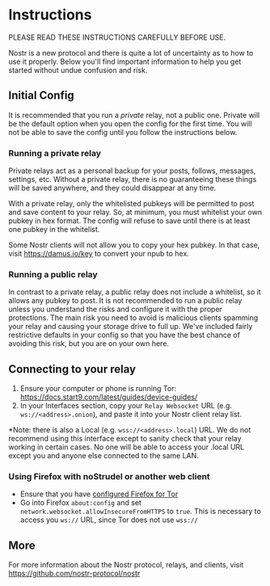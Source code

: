 # Instructions

PLEASE READ THESE INSTRUCTIONS CAREFULLY BEFORE USE.

Nostr is a new protocol and there is quite a lot of uncertainty as to how to use it properly.
Below you'll find important information to help you get started without undue confusion and risk.

## Initial Config

It is recommended that you run a _private_ relay, not a public one.
Private will be the default option when you open the config for the first time.
You will not be able to save the config until you follow the instructions below.

### Running a private relay

Private relays act as a personal backup for your posts, follows, messages,
settings, etc. Without a private relay, there is no guaranteeing these things
will be saved anywhere, and they could disappear at any time.

With a private relay, only the whitelisted pubkeys will be permitted to post and
save content to your relay. So, at minimum, you must whitelist your own pubkey
in hex format. The config will refuse to save until there is at least one pubkey
in the whitelist.

Some Nostr clients will not allow you to copy your hex pubkey.
In that case, visit https://damus.io/key to convert your npub to hex.

### Running a public relay

In contrast to a private relay, a public relay does not include a whitelist, so
it allows any pubkey to post. It is not recommended to run a public relay unless
you understand the risks and configure it with the proper protections. The main
risk you need to avoid is malicious clients spamming your relay and causing your
storage drive to full up. We've included fairly restrictive defaults in your
config so that you have the best chance of avoiding this risk, but you are on
your own here.

## Connecting to your relay

1. Ensure your computer or phone is running Tor:
   https://docs.start9.com/latest/guides/device-guides/
2. In your Interfaces section, copy your `Relay Websocket` URL (e.g.
   `ws://<address>.onion`), and paste it into your Nostr client relay list.

\*Note: there is also a Local (e.g. `wss://<address>.local`) URL. We
do not recommend using this interface except to sanity check
that your relay working in certain cases. No one will be able
to access your .local URL except you and anyone else connected to the same
LAN.

### Using Firefox with noStrudel or another web client

- Ensure that you have [configured Firefox for Tor](https://docs.start9.com/latest/guides/device-guides/)
- Go into Firefox `about:config` and set `network.websocket.allowInsecureFromHTTPS` to `true`. This is necessary to access you `ws://` URL, since Tor does not use `wss://`

## More

For more information about the Nostr protocol, relays, and clients, visit
https://github.com/nostr-protocol/nostr

